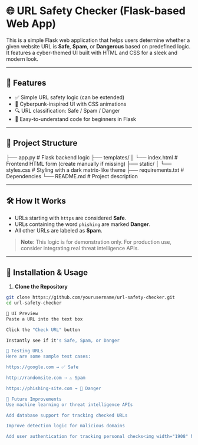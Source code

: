 # 🌐 URL Safety Checker (Flask-based Web App)

This is a simple Flask web application that helps users determine whether a given website URL is **Safe**, **Spam**, or **Dangerous** based on predefined logic. It features a cyber-themed UI built with HTML and CSS for a sleek and modern look.

---

## 🚀 Features

- ✅ Simple URL safety logic (can be extended)
- 🎨 Cyberpunk-inspired UI with CSS animations
- 🔍 URL classification: Safe / Spam / Danger
- 🧠 Easy-to-understand code for beginners in Flask

---

## 📁 Project Structure

├── app.py # Flask backend logic
├── templates/
│ └── index.html # Frontend HTML form (create manually if missing)
├── static/
│ └── styles.css # Styling with a dark matrix-like theme
├── requirements.txt # Dependencies
└── README.md # Project description

---

## 🛠️ How It Works

- URLs starting with `https` are considered **Safe**.
- URLs containing the word `phishing` are marked **Danger**.
- All other URLs are labeled as **Spam**.

> **Note**: This logic is for demonstration only. For production use, consider integrating real threat intelligence APIs.

---

## 🔧 Installation & Usage

1. **Clone the Repository**

```bash
git clone https://github.com/yourusername/url-safety-checker.git
cd url-safety-checker

📸 UI Preview
Paste a URL into the text box

Click the "Check URL" button

Instantly see if it's Safe, Spam, or Danger

🧪 Testing URLs
Here are some sample test cases:

https://google.com → ✅ Safe

http://randomsite.com → ⚠️ Spam

https://phishing-site.com → 🚨 Danger

🧩 Future Improvements
Use machine learning or threat intelligence APIs

Add database support for tracking checked URLs

Improve detection logic for malicious domains

Add user authentication for tracking personal checks<img width="1908" height="792" alt="Screenshot 2025-07-20 201615" src="https://github.com/user-attachments/assets/cb543686-d7c6-446d-9a3d-ee25aaa05d2c" />

